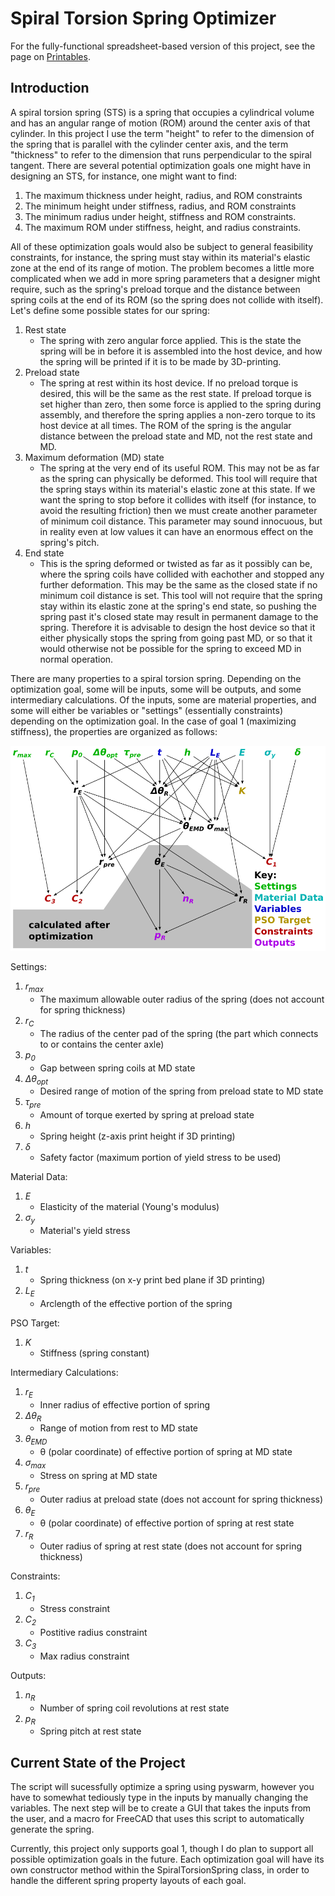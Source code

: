 # Spiral Torsion Spring Optimizer

For the fully-functional spreadsheet-based version of this project, see the page on [Printables](https://www.printables.com/model/485731-spiral-torsion-spring-optimizer-v3).

## Introduction

A spiral torsion spring (STS) is a spring that occupies a cylindrical volume and has an angular range of motion (ROM) around the center axis of that cylinder. In this project I use the term "height" to refer to the dimension of the spring that is parallel with the cylinder center axis, and the term "thickness" to refer to the dimension that runs perpendicular to the spiral tangent. There are several potential optimization goals one might have in designing an STS, for instance, one might want to find:
1. The maximum thickness under height, radius, and ROM constraints
2. The minimum height under stiffness, radius, and ROM constraints
3. The minimum radius under height, stiffness and ROM constraints.
4. The maximum ROM under stiffness, height, and radius constraints.

All of these optimization goals would also be subject to general feasibility constraints, for instance, the spring must stay within its material's elastic zone at the end of its range of motion.
The problem becomes a little more complicated when we add in more spring parameters that a designer might require, such as the spring's preload torque and the distance between spring coils at the end of its ROM (so the spring does not collide with itself). Let's define some possible states for our spring:
1. Rest state
    - The spring with zero angular force applied. This is the state the spring will be in before it is assembled into the host device, and how the spring will be printed if it is to be made by 3D-printing.
2. Preload state
    - The spring at rest within its host device. If no preload torque is desired, this will be the same as the rest state. If preload torque is set higher than zero, then some force is applied to the spring during assembly, and therefore the spring applies a non-zero torque to its host device at all times. The ROM of the spring is the angular distance between the preload state and MD, not the rest state and MD.
3. Maximum deformation (MD) state
    - The spring at the very end of its useful ROM. This may not be as far as the spring can physically be deformed. This tool will require that the spring stays within its material's elastic zone at this state. If we want the spring to stop before it collides with itself (for instance, to avoid the resulting friction) then we must create another parameter of minimum coil distance. This parameter may sound innocuous, but in reality even at low values it can have an enormous effect on the spring's pitch.
4. End state
    - This is the spring deformed or twisted as far as it possibly can be, where the spring coils have collided with eachother and stopped any further deformation. This may be the same as the closed state if no minimum coil distance is set. This tool will not require that the spring stay within its elastic zone at the spring's end state, so pushing the spring past it's closed state may result in permanent damage to the spring. Therefore it is advisable to design the host device so that it either physically stops the spring from going past MD, or so that it would otherwise not be possible for the spring to exceed MD in normal operation.

There are many properties to a spiral torsion spring. Depending on the optimization goal, some will be inputs, some will be outputs, and some intermediary calculations. Of the inputs, some are material properties, and some will either be variables or "settings" (essentially constraints) depending on the optimization goal. In the case of goal 1 (maximizing stiffness), the properties are organized as follows:

![Diagram](/Images/DiagramMaxStiffness.png)

Settings:
1. _r<sub>max</sub>_
    - The maximum allowable outer radius of the spring (does not account for spring thickness)
2. _r<sub>C</sub>_
    - The radius of the center pad of the spring (the part which connects to or contains the center axle)
3. _p<sub>0</sub>_
    - Gap between spring coils at MD state
4. _Δθ<sub>opt</sub>_
    - Desired range of motion of the spring from preload state to MD state
5. _τ<sub>pre</sub>_
    - Amount of torque exerted by spring at preload state
6. _h_
    - Spring height (z-axis print height if 3D printing)
7. _δ_
    - Safety factor (maximum portion of yield stress to be used)

Material Data:
1. _E_
    - Elasticity of the material (Young's modulus)
2. _σ<sub>y</sub>_
    - Material's yield stress

Variables:
1. _t_
    - Spring thickness (on x-y print bed plane if 3D printing)
2. _L<sub>E</sub>_
    - Arclength of the effective portion of the spring

PSO Target:
1. _K_
    - Stiffness (spring constant)

Intermediary Calculations:
1. _r<sub>E</sub>_
    - Inner radius of effective portion of spring
2. _Δθ<sub>R</sub>_
    - Range of motion from rest to MD state
3. _θ<sub>EMD</sub>_
    - θ (polar coordinate) of effective portion of spring at MD state
4. _σ<sub>max</sub>_
    - Stress on spring at MD state
5. _r<sub>pre</sub>_
    - Outer radius at preload state (does not account for spring thickness)
6. _θ<sub>E</sub>_
    - θ (polar coordinate) of effective portion of spring at rest state
7. _r<sub>R</sub>_
    - Outer radius of spring at rest state (does not account for spring thickness)

Constraints:
1. _C<sub>1</sub>_
    - Stress constraint
2. _C<sub>2</sub>_
    - Postitive radius constraint
3. _C<sub>3</sub>_
    - Max radius constraint

Outputs:
1. _n<sub>R</sub>_
    - Number of spring coil revolutions at rest state
2. _p<sub>R</sub>_
    - Spring pitch at rest state

## Current State of the Project

The script will sucessfully optimize a spring using pyswarm, however you have to somewhat tediously type in the inputs by manually changing the variables. The next step will be to create a GUI that takes the inputs from the user, and a macro for FreeCAD that uses this script to automatically generate the spring.

Currently, this project only supports goal 1, though I do plan to support all possible optimization goals in the future. Each optimization goal will have its own constructor method within the SpiralTorsionSpring class, in order to handle the different spring property layouts of each goal.
